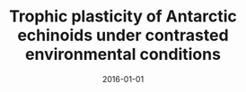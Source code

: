 ﻿---
title: "Trophic plasticity of Antarctic echinoids under contrasted environmental conditions"
date: 2016-01-01
publishDate: 2020-02-22T09:51:32.602962Z
authors: ["Loïc N. Michel", "Bruno David", "Philippe Dubois", "Gilles Lepoint", "Chantal De Ridder"]
publication_types: ["2"]
abstract: ""
featured: false
publication: "*Polar Biology*"
tags: []
url_pdf: "http://link.springer.com/10.1007/s00300-015-1873-y"
doi: "10.1007/s00300-015-1873-y"
---

